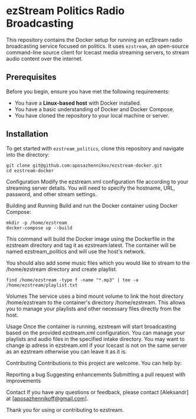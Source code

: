 # ezStream Politics Radio Broadcasting

This repository contains the Docker setup for running an ezStream radio broadcasting service focused on politics. It uses `ezstream`, an open-source command-line source client for Icecast media streaming servers, to stream audio content over the internet.

## Prerequisites

Before you begin, ensure you have met the following requirements:

- You have a **Linux-based host** with Docker installed.
- You have a basic understanding of Docker and Docker Compose.
- You have cloned the repository to your local machine or server.

## Installation

To get started with `ezstream_politics`, clone this repository and navigate into the directory:

```
git clone git@github.com:aposazhennikov/ezstream-docker.git
cd ezstream-docker
```
Configuration
Modify the ezstream.xml configuration file according to your streaming server details. You will need to specify the hostname, URL, password, and other stream settings.

Building and Running
Build and run the Docker container using Docker Compose:


```
mkdir -p /home/ezstream
docker-compose up --build
```
This command will build the Docker image using the Dockerfile in the ezstream directory and tag it as ezstream:latest. 
The container will be named ezstream_politics and will use the host's network.

You should also add some music files which you would like to stream to the /home/ezstream directory and create playlist.
```
find /home/ezstream -type f -name "*.mp3" | tee -a /home/ezstream/playlist.txt
```

Volumes
The service uses a bind mount volume to link the host directory /home/ezstream to the container's directory /home/ezstream. This allows you to manage your playlists and other necessary files directly from the host.

Usage
Once the container is running, ezstream will start broadcasting based on the provided ezstream.xml configuration. You can manage your playlists and audio files in the specified intake directory.
You may want to change ip adress in ezstream.xml if your Icecast is not on the same server as an ezstream otherwise you can leave it as it is.

Contributing
Contributions to this project are welcome. You can help by:

Reporting a bug
Suggesting enhancements
Submitting a pull request with improvements

Contact
If you have any questions or feedback, please contact [Aleksandr] at [aposazhennikoff@gmail.com].

Thank you for using or contributing to ezstream.





